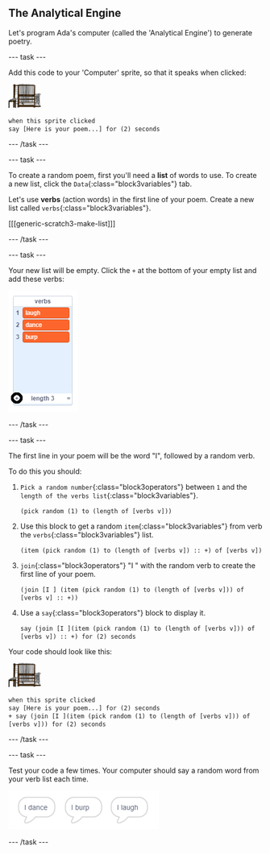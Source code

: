 ## The Analytical Engine

Let's program Ada's computer (called the 'Analytical Engine') to generate poetry.

--- task ---

Add this code to your 'Computer' sprite, so that it speaks when clicked:

![computer sprite](images/computer-sprite.png)

```blocks3
when this sprite clicked
say [Here is your poem...] for (2) seconds
```

--- /task ---

--- task ---

To create a random poem, first you'll need a __list__ of words to use. To create a new list, click the `Data`{:class="block3variables"} tab.

Let's use __verbs__ (action words) in the first line of your poem. Create a new list called `verbs`{:class="block3variables"}.

[[[generic-scratch3-make-list]]]

--- /task ---

--- task ---

Your new list will be empty. Click the `+` at the bottom of your empty list and add these verbs:

![list with the + highlighted](images/poetry-verbs-annotated.png)

--- /task ---

--- task ---

The first line in your poem will be the word "I", followed by a random verb. 

To do this you should:

1. `Pick a random number`{:class="block3operators"} between `1` and the `length of the verbs list`{:class="block3variables"}.

    ```blocks3
    (pick random (1) to (length of [verbs v]))
    ```

2. Use this block to get a random `item`{:class="block3variables"} from verb the `verbs`{:class="block3variables"} list.

    ```blocks3
    (item (pick random (1) to (length of [verbs v]) :: +) of [verbs v])
    ```

3. `join`{:class="block3operators"} "I " with the random verb to create the first line of your poem.

    ```blocks3
    (join [I ] (item (pick random (1) to (length of [verbs v])) of [verbs v] :: +))
    ```

4. Use a `say`{:class="block3operators"} block to display it.

    ```blocks3
    say (join [I ](item (pick random (1) to (length of [verbs v])) of [verbs v]) :: +) for (2) seconds
    ```

Your code should look like this:

![computer sprite](images/computer-sprite.png)

```blocks3
when this sprite clicked
say [Here is your poem...] for (2) seconds
+ say (join [I ](item (pick random (1) to (length of [verbs v])) of [verbs v])) for (2) seconds
```

--- /task ---

--- task ---

Test your code a few times. Your computer should say a random word from your verb list each time.

![3 speech bubbles saying different things](images/poetry-random-test.png)

--- /task ---
